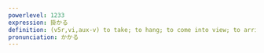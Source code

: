 ```yaml
---
powerlevel: 1233
expression: 掛かる
definition: (v5r,vi,aux-v) to take; to hang; to come into view; to arrive; to come under (a contract, a tax); to start (engines, motors); to attend; to deal with; to handle; to have started to; (P)
pronunciation: かかる
---
```

